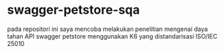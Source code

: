 # swagger-petstore-sqa
pada repositori ini saya mencoba melakukan penelitian mengenai daya tahan API swagger petstore menggunakan K6 yang distandarisasi ISO/IEC 25010
